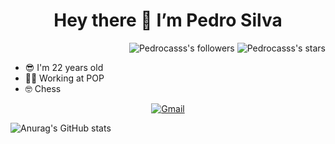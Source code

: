 <h1 align="center"> Hey there 👋 I’m Pedro Silva </h1>
<p align="right">
	<img alt="Pedrocasss's followers" src="https://img.shields.io/github/followers/Pedrocasss?color=blue" />
	<img alt="Pedrocasss's stars" src="https://img.shields.io/github/stars/Pedrocasss?color=blue" />

- 😎 I'm 22 years old
- 👩‍💻 Working at POP
- 🤓 Chess

<p align="center">
	<a href="mailto:pedroacnesisma@gmail.com">
		<img alt="Gmail" src="https://img.shields.io/badge/-Gmail-black?style=flat&logo=Gmail&logoColor=white&link=mailto:pedroacnesisma@gmail.com" />
	</a>
	<span> </span>
	</a>
</p>

![Anurag's GitHub stats](https://github-readme-stats.vercel.app/api?username=Pedrocasss&show_icons=true&theme=transparent)


